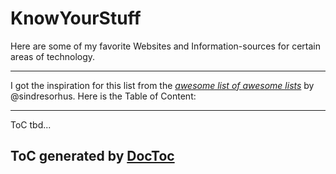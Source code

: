 # KnowYourStuff
Here are some of my favorite Websites and Information-sources for certain areas of technology.

---

I got the inspiration for this list from the [*awesome list of awesome lists*](https://github.com/sindresorhus/awesome) by @sindresorhus. Here is the Table of Content:

---

ToC tbd...

ToC generated by [DocToc](http://doctoc.herokuapp.com/)
---
